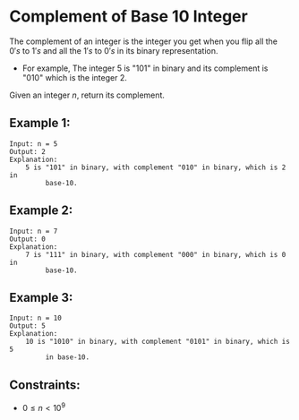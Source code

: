 # Complement of Base 10 Integer
The complement of an integer is the integer you get when you flip all the  
$0's$ to $1's$ and all the $1's$ to $0's$ in its binary representation.

* For example, The integer $5$ is "$101$" in binary and its complement is  
    "$010$" which is the integer $2$.

Given an integer $n$, return its complement.

 

## Example 1:

    Input: n = 5
    Output: 2
    Explanation: 
        5 is "101" in binary, with complement "010" in binary, which is 2 in
             base-10.

## Example 2:

    Input: n = 7
    Output: 0
    Explanation: 
        7 is "111" in binary, with complement "000" in binary, which is 0 in
             base-10.

## Example 3:

    Input: n = 10
    Output: 5
    Explanation: 
        10 is "1010" in binary, with complement "0101" in binary, which is 5
             in base-10.

 

## Constraints:

* $0 \le n < 10^9$

